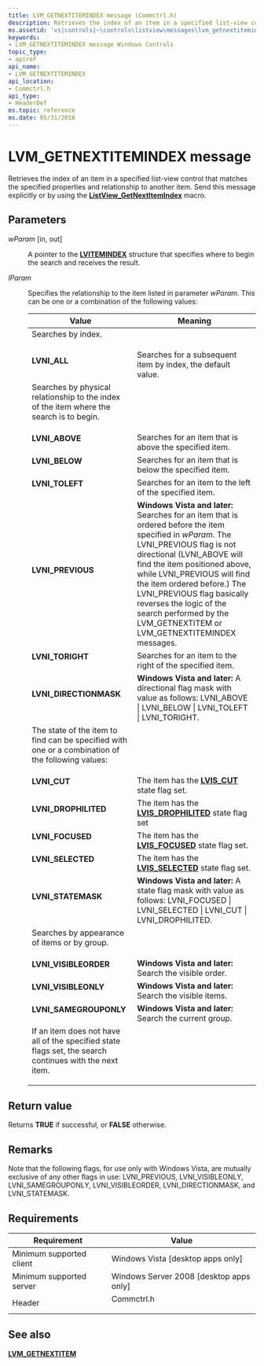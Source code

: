 ```yaml
---
title: LVM_GETNEXTITEMINDEX message (Commctrl.h)
description: Retrieves the index of an item in a specified list-view control that matches the specified properties and relationship to another item. Send this message explicitly or by using the ListView\_GetNextItemIndex macro.
ms.assetid: 'vs|controls|~\controls\listview\messages\lvm_getnextitemindex.htm'
keywords:
- LVM_GETNEXTITEMINDEX message Windows Controls
topic_type:
- apiref
api_name:
- LVM_GETNEXTITEMINDEX
api_location:
- Commctrl.h
api_type:
- HeaderDef
ms.topic: reference
ms.date: 05/31/2018
---
```


# LVM\_GETNEXTITEMINDEX message

Retrieves the index of an item in a specified list-view control that matches the specified properties and relationship to another item. Send this message explicitly or by using the [**ListView\_GetNextItemIndex**](/windows/desktop/api/Commctrl/nf-commctrl-listview_getnextitemindex) macro.

## Parameters

<dl> <dt>

*wParam* \[in, out\]
</dt> <dd>

A pointer to the [**LVITEMINDEX**](/windows/win32/api/commctrl/ns-commctrl-lvitemindex) structure that specifies where to begin the search and receives the result.

</dd> <dt>

*lParam* 
</dt> <dd>

Specifies the relationship to the item listed in parameter *wParam*. This can be one or a combination of the following values:



| Value                                                                                                                                                                                                                                                             | Meaning                                                                                                                                                                                                                                                                                                                                                                                                           |
|-------------------------------------------------------------------------------------------------------------------------------------------------------------------------------------------------------------------------------------------------------------------|-------------------------------------------------------------------------------------------------------------------------------------------------------------------------------------------------------------------------------------------------------------------------------------------------------------------------------------------------------------------------------------------------------------------|
| <dl> <dt></dt> <dt>Searches by index.</dt> </dl>                                                                                                               |                                                                                                                                                                                                                                                                                                                                                                                                                   |
| <span id="_______________LVNI_ALL"></span><span id="_______________lvni_all"></span><dl> <dt> **LVNI\_ALL**</dt> <dt></dt> </dl>                               | Searches for a subsequent item by index, the default value.<br/>                                                                                                                                                                                                                                                                                                                                            |
| <dl> <dt></dt> <dt>Searches by physical relationship to the index of the item where the search is to begin.</dt> </dl>                                         |                                                                                                                                                                                                                                                                                                                                                                                                                   |
| <span id="_______________LVNI_ABOVE"></span><span id="_______________lvni_above"></span><dl> <dt> **LVNI\_ABOVE**</dt> <dt></dt> </dl>                         | Searches for an item that is above the specified item.<br/>                                                                                                                                                                                                                                                                                                                                                 |
| <span id="_______________LVNI_BELOW"></span><span id="_______________lvni_below"></span><dl> <dt> **LVNI\_BELOW**</dt> <dt></dt> </dl>                         | Searches for an item that is below the specified item.<br/>                                                                                                                                                                                                                                                                                                                                                 |
| <span id="_______________LVNI_TOLEFT"></span><span id="_______________lvni_toleft"></span><dl> <dt> **LVNI\_TOLEFT**</dt> <dt></dt> </dl>                      | Searches for an item to the left of the specified item.<br/>                                                                                                                                                                                                                                                                                                                                                |
| <span id="_______________LVNI_PREVIOUS"></span><span id="_______________lvni_previous"></span><dl> <dt> **LVNI\_PREVIOUS**</dt> <dt></dt> </dl>                | **Windows Vista and later:** Searches for an item that is ordered before the item specified in *wParam*. The LVNI\_PREVIOUS flag is not directional (LVNI\_ABOVE will find the item positioned above, while LVNI\_PREVIOUS will find the item ordered before.) The LVNI\_PREVIOUS flag basically reverses the logic of the search performed by the LVM\_GETNEXTITEM or LVM\_GETNEXTITEMINDEX messages.<br/> |
| <span id="_______________LVNI_TORIGHT"></span><span id="_______________lvni_toright"></span><dl> <dt> **LVNI\_TORIGHT**</dt> <dt></dt> </dl>                   | Searches for an item to the right of the specified item.<br/>                                                                                                                                                                                                                                                                                                                                               |
| <span id="_______________LVNI_DIRECTIONMASK"></span><span id="_______________lvni_directionmask"></span><dl> <dt> **LVNI\_DIRECTIONMASK**</dt> <dt></dt> </dl> | **Windows Vista and later:** A directional flag mask with value as follows: LVNI\_ABOVE \| LVNI\_BELOW \| LVNI\_TOLEFT \| LVNI\_TORIGHT.<br/>                                                                                                                                                                                                                                                               |
| <dl> <dt></dt> <dt>The state of the item to find can be specified with one or a combination of the following values:</dt> </dl>                                |                                                                                                                                                                                                                                                                                                                                                                                                                   |
| <span id="_______________LVNI_CUT"></span><span id="_______________lvni_cut"></span><dl> <dt> **LVNI\_CUT**</dt> <dt></dt> </dl>                               | The item has the [**LVIS\_CUT**](list-view-item-states.md) state flag set.<br/>                                                                                                                                                                                                                                                                                                                   |
| <span id="_______________LVNI_DROPHILITED"></span><span id="_______________lvni_drophilited"></span><dl> <dt> **LVNI\_DROPHILITED**</dt> <dt></dt> </dl>       | The item has the [**LVIS\_DROPHILITED**](list-view-item-states.md) state flag set<br/>                                                                                                                                                                                                                                                                                                    |
| <span id="_______________LVNI_FOCUSED"></span><span id="_______________lvni_focused"></span><dl> <dt> **LVNI\_FOCUSED**</dt> <dt></dt> </dl>                   | The item has the [**LVIS\_FOCUSED**](list-view-item-states.md) state flag set.<br/>                                                                                                                                                                                                                                                                                                           |
| <span id="_______________LVNI_SELECTED"></span><span id="_______________lvni_selected"></span><dl> <dt> **LVNI\_SELECTED**</dt> <dt></dt> </dl>                | The item has the [**LVIS\_SELECTED**](list-view-item-states.md) state flag set.<br/>                                                                                                                                                                                                                                                                                                         |
| <span id="_______________LVNI_STATEMASK"></span><span id="_______________lvni_statemask"></span><dl> <dt> **LVNI\_STATEMASK**</dt> <dt></dt> </dl>             | **Windows Vista and later:** A state flag mask with value as follows: LVNI\_FOCUSED \| LVNI\_SELECTED \| LVNI\_CUT \| LVNI\_DROPHILITED.<br/>                                                                                                                                                                                                                                                               |
| <dl> <dt></dt> <dt>Searches by appearance of items or by group.</dt> </dl>                                                                                     |                                                                                                                                                                                                                                                                                                                                                                                                                   |
| <span id="_______________LVNI_VISIBLEORDER"></span><span id="_______________lvni_visibleorder"></span><dl> <dt> **LVNI\_VISIBLEORDER**</dt> <dt></dt> </dl>    | **Windows Vista and later:** Search the visible order.<br/>                                                                                                                                                                                                                                                                                                                                                 |
| <span id="_______________LVNI_VISIBLEONLY"></span><span id="_______________lvni_visibleonly"></span><dl> <dt> **LVNI\_VISIBLEONLY**</dt> <dt></dt> </dl>       | **Windows Vista and later:** Search the visible items.<br/>                                                                                                                                                                                                                                                                                                                                                 |
| <span id="_______________LVNI_SAMEGROUPONLY"></span><span id="_______________lvni_samegrouponly"></span><dl> <dt> **LVNI\_SAMEGROUPONLY**</dt> <dt></dt> </dl> | **Windows Vista and later:** Search the current group.<br/>                                                                                                                                                                                                                                                                                                                                                 |
| <dl> <dt></dt> <dt>If an item does not have all of the specified state flags set, the search continues with the next item.</dt> </dl>                          |                                                                                                                                                                                                                                                                                                                                                                                                                   |



 

</dd> </dl>

## Return value

Returns **TRUE** if successful, or **FALSE** otherwise.

## Remarks

Note that the following flags, for use only with Windows Vista, are mutually exclusive of any other flags in use: LVNI\_PREVIOUS, LVNI\_VISIBLEONLY, LVNI\_SAMEGROUPONLY, LVNI\_VISIBLEORDER, LVNI\_DIRECTIONMASK, and LVNI\_STATEMASK.

## Requirements



| Requirement | Value |
|-------------------------------------|---------------------------------------------------------------------------------------|
| Minimum supported client<br/> | Windows Vista \[desktop apps only\]<br/>                                        |
| Minimum supported server<br/> | Windows Server 2008 \[desktop apps only\]<br/>                                  |
| Header<br/>                   | <dl> <dt>Commctrl.h</dt> </dl> |



## See also

<dl> <dt>

[**LVM\_GETNEXTITEM**](lvm-getnextitem.md)
</dt> </dl>

 

 





